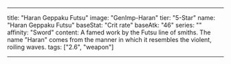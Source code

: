 ---

title: "Haran Geppaku Futsu"
image: "GenImp-Haran"
tier: "5-Star"
name: "Haran Geppaku Futsu"
baseStat: "Crit rate"
baseAtk: "46"
series: ""
affinity: "Sword"
content: A famed work by the Futsu line of smiths. The name "Haran" comes from the manner in which it resembles the violent, roiling waves.
tags: ["2.6", "weapon"]

---